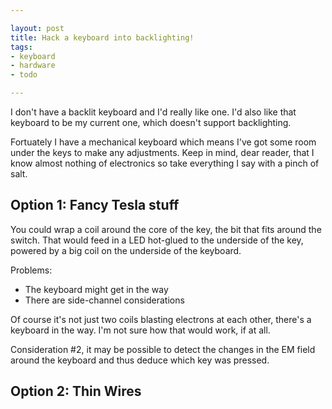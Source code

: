 ```yaml
---

layout: post
title: Hack a keyboard into backlighting!
tags:
- keyboard
- hardware
- todo

---
```


I don't have a backlit keyboard and I'd really like one.
I'd also like that keyboard to be my current one, which
doesn't support backlighting.

Fortuately I have a mechanical keyboard which means I've
got some room under the keys to make any adjustments. Keep
in mind, dear reader, that I know almost nothing of
electronics so take everything I say with a pinch of salt.

## Option 1: Fancy Tesla stuff

You could wrap a coil around the core of the key, the bit
that fits around the switch. That would feed in a LED
hot-glued to the underside of the key, powered by a big
coil on the underside of the keyboard.

Problems:

* The keyboard might get in the way
* There are side-channel considerations

Of course it's not just two coils blasting electrons at
each other, there's a keyboard in the way. I'm not sure
how that would work, if at all.

Consideration #2, it may be possible to detect the
changes in the EM field around the keyboard and thus
deduce which key was pressed.


## Option 2: Thin Wires

